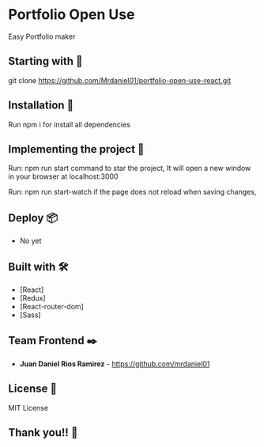 # Portfolio Open Use

Easy Portfolio maker

## Starting with 🚀

git clone https://github.com/Mrdaniel01/portfolio-open-use-react.git

## Installation 🔧

Run npm i for install all dependencies

## Implementing the project 🔧

Run: npm run start command to star the project, It will open a new window in your browser at localhost:3000

Run: npm run start-watch if the page does not reload when saving changes,

## Deploy 📦

* No yet

## Built with 🛠️

* [React]
* [Redux]
* [React-router-dom]
* [Sass]

## Team Frontend ✒️

* **Juan Daniel Rios Ramirez** - <https://github.com/mrdaniel01>

## License 📄

MIT License

## Thank you!! 🎁
